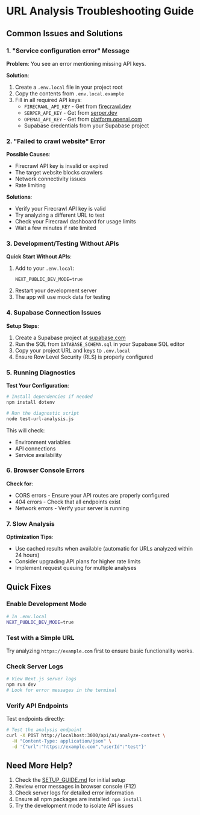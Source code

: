 # URL Analysis Troubleshooting Guide

## Common Issues and Solutions

### 1. "Service configuration error" Message

**Problem**: You see an error mentioning missing API keys.

**Solution**:
1. Create a `.env.local` file in your project root
2. Copy the contents from `.env.local.example`
3. Fill in all required API keys:
   - `FIRECRAWL_API_KEY` - Get from [firecrawl.dev](https://firecrawl.dev)
   - `SERPER_API_KEY` - Get from [serper.dev](https://serper.dev)
   - `OPENAI_API_KEY` - Get from [platform.openai.com](https://platform.openai.com)
   - Supabase credentials from your Supabase project

### 2. "Failed to crawl website" Error

**Possible Causes**:
- Firecrawl API key is invalid or expired
- The target website blocks crawlers
- Network connectivity issues
- Rate limiting

**Solutions**:
- Verify your Firecrawl API key is valid
- Try analyzing a different URL to test
- Check your Firecrawl dashboard for usage limits
- Wait a few minutes if rate limited

### 3. Development/Testing Without APIs

**Quick Start Without APIs**:
1. Add to your `.env.local`:
   ```
   NEXT_PUBLIC_DEV_MODE=true
   ```
2. Restart your development server
3. The app will use mock data for testing

### 4. Supabase Connection Issues

**Setup Steps**:
1. Create a Supabase project at [supabase.com](https://supabase.com)
2. Run the SQL from `DATABASE_SCHEMA.sql` in your Supabase SQL editor
3. Copy your project URL and keys to `.env.local`
4. Ensure Row Level Security (RLS) is properly configured

### 5. Running Diagnostics

**Test Your Configuration**:
```bash
# Install dependencies if needed
npm install dotenv

# Run the diagnostic script
node test-url-analysis.js
```

This will check:
- Environment variables
- API connections
- Service availability

### 6. Browser Console Errors

**Check for**:
- CORS errors - Ensure your API routes are properly configured
- 404 errors - Check that all endpoints exist
- Network errors - Verify your server is running

### 7. Slow Analysis

**Optimization Tips**:
- Use cached results when available (automatic for URLs analyzed within 24 hours)
- Consider upgrading API plans for higher rate limits
- Implement request queuing for multiple analyses

## Quick Fixes

### Enable Development Mode
```bash
# In .env.local
NEXT_PUBLIC_DEV_MODE=true
```

### Test with a Simple URL
Try analyzing `https://example.com` first to ensure basic functionality works.

### Check Server Logs
```bash
# View Next.js server logs
npm run dev
# Look for error messages in the terminal
```

### Verify API Endpoints
Test endpoints directly:
```bash
# Test the analysis endpoint
curl -X POST http://localhost:3000/api/ai/analyze-context \
  -H "Content-Type: application/json" \
  -d '{"url":"https://example.com","userId":"test"}'
```

## Need More Help?

1. Check the [SETUP_GUIDE.md](./SETUP_GUIDE.md) for initial setup
2. Review error messages in browser console (F12)
3. Check server logs for detailed error information
4. Ensure all npm packages are installed: `npm install`
5. Try the development mode to isolate API issues